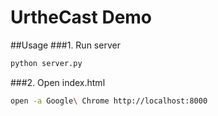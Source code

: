 UrtheCast Demo
==============

##Usage
###1. Run server
```bash
python server.py
```

###2. Open index.html
```bash
open -a Google\ Chrome http://localhost:8000
```
